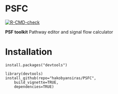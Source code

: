 # PSFC

<!-- badges: start -->
[![R-CMD-check](https://github.com/hakobyansiras/PSFC/workflows/R-CMD-check/badge.svg)](https://github.com/hakobyansiras/PSFC/actions)
<!-- badges: end -->

**PSF toolkit**
Pathway editor and signal flow calculator

# Installation

```
install.packages("devtools")

library(devtools)
install_github(repo="hakobyansiras/PSFC",
    build_vignette=TRUE,
    dependencies=TRUE)
```
